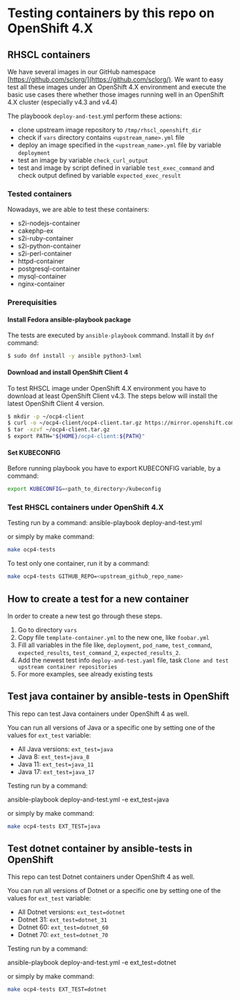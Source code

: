 # Testing containers by this repo on OpenShift 4.X

## RHSCL containers
We have several images in our GitHub namespace [https://github.com/sclorg/](https://github.com/sclorg/).
We want to easy test all these images under an OpenShift 4.X environment and execute the basic use cases there
whether those images running well in an OpenShift 4.X cluster (especially v4.3 and v4.4)

The playboook `deploy-and-test`.yml perform these actions:
- clone upstream image repository to `/tmp/rhscl_openshift_dir`
- check if `vars` directory contains `<upstream_name>.yml` file
- deploy an image specified in the `<upstream_name>.yml` file by variable `deployment`
- test an image by variable `check_curl_output`
- test and image by script defined in variable `test_exec_command` and check output defined by variable `expected_exec_result`

### Tested containers

Nowadays, we are able to test these containers:
- s2i-nodejs-container
- cakephp-ex
- s2i-ruby-container
- s2i-python-container
- s2i-perl-container
- httpd-container
- postgresql-container
- mysql-container
- nginx-container

### Prerequisities

#### Install Fedora ansible-playbook package

The tests are executed by `ansible-playbook` command. Install it by `dnf` command:
```bash
$ sudo dnf install -y ansible python3-lxml
```

#### Download and install OpenShift Client 4

To test RHSCL image under OpenShift 4.X environment you have to download
at least OpenShift Client v4.3. The steps below will install the latest OpenShift Client 4 version.

```bash
$ mkdir -p ~/ocp4-client
$ curl -o ~/ocp4-client/ocp4-client.tar.gz https://mirror.openshift.com/pub/openshift-v4/clients/ocp-dev-preview/latest-4.4/openshift-client-linux.tar.gz
$ tar -xzvf ~/ocp4-client.tar.gz
$ export PATH="${HOME}/ocp4-client:${PATH}"
```

#### Set KUBECONFIG

Before running playbook you have to export KUBECONFIG variable, by a command:

```bash
export KUBECONFIG=<path_to_directory>/kubeconfig
```

### Test RHSCL containers under OpenShift 4.X

Testing run by a command:
ansible-playbook deploy-and-test.yml

or simply by make command:
```bash
make ocp4-tests
```

To test only one container, run it by a command:
```bash
make ocp4-tests GITHUB_REPO=<upstream_github_repo_name>
```

## How to create a test for a new container
In order to create a new test go through these steps.
1. Go to directory `vars`
1. Copy file `template-container.yml` to the new one, like `foobar.yml`
1. Fill all variables in the file like, `deployment`, `pod_name`, `test_command`,
`expected_results`, `test_command_2`, `expected_results_2`.
1. Add the newest test info `deploy-and-test.yaml` file, task `Clone and test upstream container repositories`
1. For more examples, see already existing tests

## Test java container by ansible-tests in OpenShift

This repo can test Java containers under OpenShift 4 as well.

You can run all versions of Java or a specific one by setting one of the
values for `ext_test` variable:

* All Java versions: `ext_test=java`
* Java 8: `ext_test=java_8`
* Java 11: `ext_test=java_11`
* Java 17: `ext_test=java_17`

Testing run by a command:

ansible-playbook deploy-and-test.yml -e ext_test=java

or simply by make command:
```bash
make ocp4-tests EXT_TEST=java
```

## Test dotnet container by ansible-tests in OpenShift

This repo can test Dotnet containers under OpenShift 4 as well.

You can run all versions of Dotnet or a specific one by setting one of the
values for `ext_test` variable:

* All Dotnet versions: `ext_test=dotnet`
* Dotnet 31: `ext_test=dotnet_31`
* Dotnet 60: `ext_test=dotnet_60`
* Dotnet 70: `ext_test=dotnet_70`

Testing run by a command:

ansible-playbook deploy-and-test.yml -e ext_test=dotnet

or simply by make command:
```bash
make ocp4-tests EXT_TEST=dotnet
```

